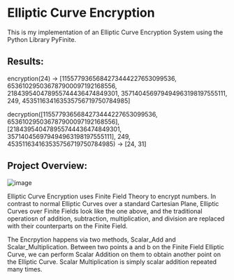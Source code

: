 # Elliptic Curve Encryption
This is my implementation of an Elliptic Curve Encryption System using the Python Library PyFinite. 
## Results: 
encryption(24) &#8594; [1155779365684273444227653099536, 653610295036787900097192168556, 218439540478955744436474849301, 357140456979494963198197555111, 249, 453511634163535756719750784985]

decryption([1155779365684273444227653099536, 653610295036787900097192168556], [218439540478955744436474849301, 357140456979494963198197555111], 249, 453511634163535756719750784985) &#8594; [24, 31]

## Project Overview: 
![image](https://user-images.githubusercontent.com/79173446/151675339-ff511028-00f2-47b7-b66e-4c86083d2d54.png)

Elliptic Curve Encryption uses Finite Field Theory to encrypt numbers. In contrast to normal Elliptic Curves over a standard Cartesian Plane, Elliptic Curves over Finite Fields look like the one above, and the traditional operatiosn of addition, subtraction, multiplication, and division are replaced with their counterparts on the Finite Field. 

The Encrpytion happens via two methods, Scalar_Add and Scalar_Multiplication. Between two points a and b on the Finite Field Elliptic Curve, we can perform Scalar Addition on them to obtain another point on the Elliptic Curve. Scalar Multiplication is simply scalar addition repeated many times. 






